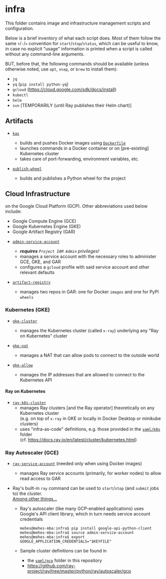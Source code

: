 # infra

This folder contains image and infrastructure management scripts and configuration.

Below is a brief inventory of what each script does.
Most of them follow the same `+`/`-`/`=` convention
for `start`/`stop`/`status`, which can be useful to know,
in case no explicit "usage" information is printed when
a script is called without any command-line arguments.

BUT, before that, the following commands should be available
(unless otherwise noted, use `apt`, `snap`, or `brew` to install them):
- `jq`
- `yq` (`pip install python-yq`)
- `gcloud` (https://cloud.google.com/sdk/docs/install)
- `kubectl`
- `helm`
- `svn` [TEMPORARILY (until Ray publishes their Helm chart)]


## Artifacts

*  [`kas`](kas)
    - builds and pushes Docker images using [`Dockerfile`](Dockerfile)
    - launches commands in a Docker container or on [pre-existing] Kubernetes cluster
    - takes care of port-forwarding, environment variables, etc.

*  [`publish-wheel`](publish-wheel)
    - builds and publishes a Python wheel for the project


## Cloud Infrastructure

on the Google Cloud Platform (GCP).
Other abbreviations used below include:
- Google Compute Engine (GCE)
- Google Kubernetes Engine (GKE)
- Google Artifact Registry (GAR)

*  [`admin-service-account`](admin-service-account)
    - _**requires** `Project IAM Admin` privileges!_
    - manages a service account with the necessary roles to administer GCE, GKE, and GAR
    - configures a `gcloud` profile with said service account and other relevant defaults

*  [`artifact-registry`](artifact-registry)
    - manages two repos in GAR: one for Docker `images` and one for PyPI `wheels`


### Kubernetes (GKE)

*  [`gke-cluster`](gke-cluster)
    - manages the Kubernetes cluster (called `x-ray`) underlying any "Ray on Kubernetes" cluster

*  [`gke-nat`](gke-nat)
    - manages a NAT that can allow pods to connect to the outside world

*  [`gke-allow`](gke-allow)
    - manages the IP addresses that are allowed to connect to the Kubernetes API


#### Ray on Kubernetes

*  [`ray-k8s-cluster`](ray-k8s-cluster)
    - manages Ray clusters [and the Ray operator] theoretically on any Kubernetes cluster  
      (e.g. on top of `x-ray` in GKE or locally in Docker Desktop or minikube clusters)  
    - uses "infra-as-code" definitions, e.g. those provided in the [`yaml/k8s`](yaml/k8s) folder  
      (cf. https://docs.ray.io/en/latest/cluster/kubernetes.html)


### Ray Autoscaler (GCE)

*  [`ray-service-account`](ray-service-account) (needed only when using Docker images)
    - manages Ray service accounts (primarily, for worker nodes) to allow read access to GAR

*  Ray's built-in `ray` command can be used to `start`/`stop` (and `submit` jobs to) the cluster.  
   [Among other things...](https://docs.ray.io/en/latest/package-ref.html?highlight=ray%20command%20reference#the-ray-command-line-api)

   - Ray's autoscaler (like many GCP-enabled applications) uses Google's API client library,
     which in turn needs service account credentials
     ```console
     mehes@mehes-mba:infra$ pip install google-api-python-client
     mehes@mehes-mba:infra$ source admin-service-account
     mehes@mehes-mba:infra$ export GOOGLE_APPLICATION_CREDENTIALS="$KEYFILE"
     ```

   - Sample cluster definitions can be found in
     * the [`yaml/gcp`](yaml/gcp) folder in this repository
     * https://github.com/ray-project/ray/tree/master/python/ray/autoscaler/gcp
